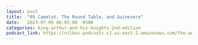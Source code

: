 ```yaml
---
layout: post
title:  "05 Camelot, The Round Table, and Guinevere"
date:   2023-07-09 06:05:00 -0500
categories: king-arthur-and-his-knights-2nd-edition
podcast_link: https://nilbus-podcasts.s3.us-east-2.amazonaws.com/the-well-trained-mind/King%20Arthur%20and%20His%20Knights,%202nd%20Edition/05%20Camelot,%20The%20Round%20Table,%20and%20Guinevere.mp3
---
```

